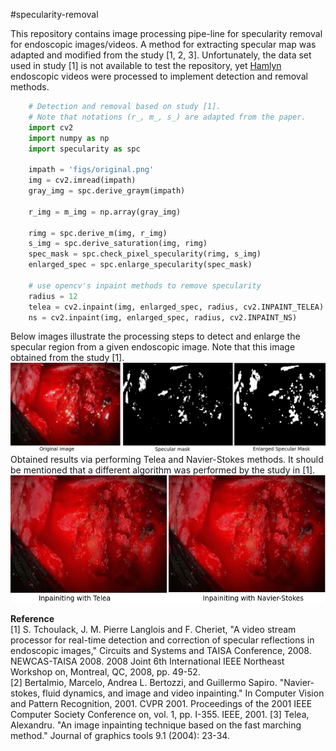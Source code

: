 #specularity-removal

This repository contains image processing pipe-line for specularity removal for endoscopic images/videos. A method for extracting specular map was adapted and modified from the study [1, 2, 3]. Unfortunately, the data set used in study [1] is not available to test the repository, yet [Hamlyn](http://hamlyn.doc.ic.ac.uk/vision/) endoscopic videos were processed to implement detection and removal methods.

```python
	# Detection and removal based on study [1].
    # Note that notations (r_, m_, s_) are adapted from the paper.
	import cv2
    import numpy as np
    import specularity as spc  

    impath = 'figs/original.png'
    img = cv2.imread(impath)
    gray_img = spc.derive_graym(impath)

    r_img = m_img = np.array(gray_img)

    rimg = spc.derive_m(img, r_img)
    s_img = spc.derive_saturation(img, rimg)
    spec_mask = spc.check_pixel_specularity(rimg, s_img)
    enlarged_spec = spc.enlarge_specularity(spec_mask)
    
    # use opencv's inpaint methods to remove specularity
    radius = 12 
    telea = cv2.inpaint(img, enlarged_spec, radius, cv2.INPAINT_TELEA)
    ns = cv2.inpaint(img, enlarged_spec, radius, cv2.INPAINT_NS)

```
Below images illustrate the processing steps to detect and enlarge the specular region from a given endoscopic image. Note that this image obtained from the study [1].
![Processing steps illustration](figs/process.png)
Obtained results via performing Telea and Navier-Stokes methods. It should be mentioned that a different algorithm was performed by the study in [1].
![Processing steps illustration](figs/res.png)


**Reference**  
[1] S. Tchoulack, J. M. Pierre Langlois and F. Cheriet, "A video stream processor for real-time detection and correction of specular reflections in endoscopic images," Circuits and Systems and TAISA Conference, 2008. NEWCAS-TAISA 2008. 2008 Joint 6th International IEEE Northeast Workshop on, Montreal, QC, 2008, pp. 49-52.  
[2] Bertalmio, Marcelo, Andrea L. Bertozzi, and Guillermo Sapiro. "Navier-stokes, fluid dynamics, and image and video inpainting." In Computer Vision and Pattern Recognition, 2001. CVPR 2001. Proceedings of the 2001 IEEE Computer Society Conference on, vol. 1, pp. I-355. IEEE, 2001.
[3] Telea, Alexandru. "An image inpainting technique based on the fast marching method." Journal of graphics tools 9.1 (2004): 23-34.